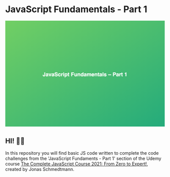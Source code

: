 # JavaScript Fundamentals - Part 1

![JavaScript Fundamentals - Part 1](./images/js-fundamentals1.jpg)

## HI! 👋🏽

In this repository you will find basic JS code written to complete the code challenges from the 'JavaScript Fundaments - Part 1' section of the Udemy course [The Complete JavaScript Course 2021: From Zero to Expert!](https://www.udemy.com/course/the-complete-javascript-course/), created by Jonas Schmedtmann.
